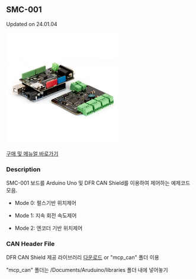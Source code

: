 ## SMC-001
Updated on 24.01.04

<img src="SMC001.png" height="300px">

<a href="https://www.motorbank.kr/goods/goods_list.php?cateCd=066">구매 및 메뉴얼 바로가기</a>

### Description
SMC-001 보드를 Arduino Uno 및 DFR CAN Shield를 이용하여 제어하는 예제코드 모음.

* Mode 0: 펄스기반 위치제어

* Mode 1: 지속 회전 속도제어

* Mode 2: 엔코더 기반 위치제어


### CAN Header File
DFR CAN Shield 제공 라이브러리 [다운로드][1] or "mcp_can" 폴더 이용

"mcp_can" 폴더는 /Documents/Aruduino/libraries 폴더 내에 넣어놓기

[1]:https://wiki.dfrobot.com/CAN-BUS_Shield_V2__SKU__DFR0370_#More